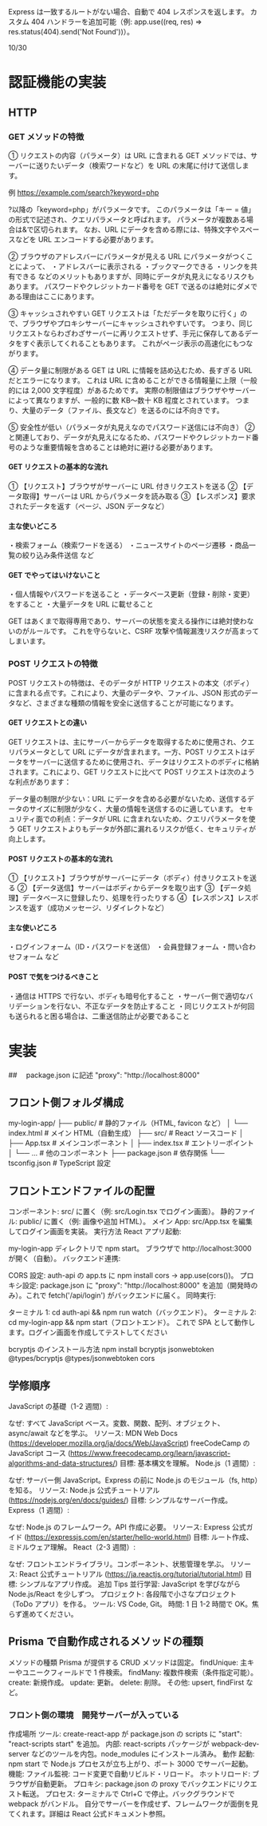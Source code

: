 Express は一致するルートがない場合、自動で 404 レスポンスを返します。
カスタム 404 ハンドラーを追加可能（例: app.use((req, res) => res.status(404).send('Not Found'))）。

10/30

# 認証機能の実装

## HTTP

### GET メソッドの特徴

① リクエストの内容（パラメータ）は URL に含まれる
GET メソッドでは、サーバーに送りたいデータ（検索ワードなど）を URL の末尾に付けて送信します。

例
https://example.com/search?keyword=php

?以降の「keyword=php」がパラメータです。
このパラメータは「キー = 値」の形式で記述され、クエリパラメータと呼ばれます。
パラメータが複数ある場合は&で区切られます。
なお、URL にデータを含める際には、特殊文字やスペースなどを URL エンコードする必要があります。

② ブラウザのアドレスバーにパラメータが見える
URL にパラメータがつくことによって、
・アドレスバーに表示される
・ブックマークできる
・リンクを共有できる
などのメリットもありますが、同時にデータが丸見えになるリスクもあります。
パスワードやクレジットカード番号を GET で送るのは絶対にダメである理由はここにあります。

③ キャッシュされやすい
GET リクエストは「ただデータを取りに行く」ので、ブラウザやプロキシサーバーにキャッシュされやすいです。
つまり、同じリクエストならわざわざサーバーに再リクエストせず、手元に保存してあるデータをすぐ表示してくれることもあります。
これがページ表示の高速化にもつながります。

④ データ量に制限がある
GET は URL に情報を詰め込むため、長すぎる URL だとエラーになります。
これは URL に含めることができる情報量に上限（一般的には 2,000 文字程度）があるためです。
実際の制限値はブラウザやサーバーによって異なりますが、一般的に数 KB〜数十 KB 程度とされています。
つまり、大量のデータ（ファイル、長文など）を送るのには不向きです。

⑤ 安全性が低い（パラメータが丸見えなのでパスワード送信には不向き）
② と関連しており、データが丸見えになるため、パスワードやクレジットカード番号のような重要情報を含めることは絶対に避ける必要があります。

#### GET リクエストの基本的な流れ

① 【リクエスト】ブラウザがサーバーに URL 付きリクエストを送る
② 【データ取得】サーバーは URL からパラメータを読み取る
③ 【レスポンス】要求されたデータを返す（ページ、JSON データなど）

#### 主な使いどころ

・検索フォーム（検索ワードを送る）
・ニュースサイトのページ遷移
・商品一覧の絞り込み条件送信 など

#### GET でやってはいけないこと

・個人情報やパスワードを送ること
・データベース更新（登録・削除・変更）をすること
・大量データを URL に載せること

GET はあくまで取得専用であり、サーバーの状態を変える操作には絶対使わないのがルールです。
これを守らないと、CSRF 攻撃や情報漏洩リスクが高まってしまいます。

### POST リクエストの特徴

POST リクエストの特徴は、そのデータが HTTP リクエストの本文（ボディ）に含まれる点です。これにより、大量のデータや、ファイル、JSON 形式のデータなど、さまざまな種類の情報を安全に送信することが可能になります。

#### GET リクエストとの違い

GET リクエストは、主にサーバーからデータを取得するために使用され、クエリパラメータとして URL にデータが含まれます。一方、POST リクエストはデータをサーバーに送信するために使用され、データはリクエストのボディに格納されます。これにより、GET リクエストに比べて POST リクエストは次のような利点があります：

データ量の制限が少ない：URL にデータを含める必要がないため、送信するデータのサイズに制限が少なく、大量の情報を送信するのに適しています。
セキュリティ面での利点：データが URL に含まれないため、クエリパラメータを使う GET リクエストよりもデータが外部に漏れるリスクが低く、セキュリティが向上します。

#### POST リクエストの基本的な流れ

① 【リクエスト】ブラウザがサーバーにデータ（ボディ）付きリクエストを送る
② 【データ送信】サーバーはボディからデータを取り出す
③ 【データ処理】データベースに登録したり、処理を行ったりする
④ 【レスポンス】レスポンスを返す（成功メッセージ、リダイレクトなど）

#### 主な使いどころ

・ログインフォーム（ID・パスワードを送信）
・会員登録フォーム
・問い合わせフォーム など

#### POST で気をつけるべきこと

・通信は HTTPS で行ない、ボディも暗号化すること
・サーバー側で適切なバリデーションを行ない、不正なデータを防止すること
・同じリクエストが何回も送られると困る場合は、二重送信防止が必要であること

# 実装

##　 package.json に記述
"proxy": "http://localhost:8000"

## フロント側フォルダ構成

my-login-app/
├── public/ # 静的ファイル（HTML, favicon など）
│ └── index.html # メイン HTML（自動生成）
├── src/ # React ソースコード
│ ├── App.tsx # メインコンポーネント
│ ├── index.tsx # エントリーポイント
│ └── ... # 他のコンポーネント
├── package.json # 依存関係
└── tsconfig.json # TypeScript 設定

## フロントエンドファイルの配置

コンポーネント: src/ に置く（例: src/Login.tsx でログイン画面）。
静的ファイル: public/ に置く（例: 画像や追加 HTML）。
メイン App: src/App.tsx を編集してログイン画面を実装。
実行方法
React アプリ起動:

my-login-app ディレクトリで npm start。
ブラウザで http://localhost:3000 が開く（自動）。
バックエンド連携:

CORS 設定: auth-api の app.ts に npm install cors → app.use(cors())。
プロキシ設定: package.json に "proxy": "http://localhost:8000" を追加（開発時のみ）。これで fetch('/api/login') がバックエンドに届く。
同時実行:

ターミナル 1: cd auth-api && npm run watch（バックエンド）。
ターミナル 2: cd my-login-app && npm start（フロントエンド）。
これで SPA として動作します。ログイン画面を作成してテストしてください

bcryptjs のインストール方法
npm install bcryptjs jsonwebtoken @types/bcryptjs @types/jsonwebtoken cors

## 学修順序

JavaScript の基礎（1-2 週間）:

なぜ: すべて JavaScript ベース。変数、関数、配列、オブジェクト、async/await などを学ぶ。
リソース:
MDN Web Docs (https://developer.mozilla.org/ja/docs/Web/JavaScript)
freeCodeCamp の JavaScript コース (https://www.freecodecamp.org/learn/javascript-algorithms-and-data-structures/)
目標: 基本構文を理解。
Node.js（1 週間）:

なぜ: サーバー側 JavaScript。Express の前に Node.js のモジュール（fs, http）を知る。
リソース: Node.js 公式チュートリアル (https://nodejs.org/en/docs/guides/)
目標: シンプルなサーバー作成。
Express（1 週間）:

なぜ: Node.js のフレームワーク。API 作成に必要。
リソース: Express 公式ガイド (https://expressjs.com/en/starter/hello-world.html)
目標: ルート作成、ミドルウェア理解。
React（2-3 週間）:

なぜ: フロントエンドライブラリ。コンポーネント、状態管理を学ぶ。
リソース: React 公式チュートリアル (https://ja.reactjs.org/tutorial/tutorial.html)
目標: シンプルなアプリ作成。
追加 Tips
並行学習: JavaScript を学びながら Node.js/React を少しずつ。
プロジェクト: 各段階で小さなプロジェクト（ToDo アプリ）を作る。
ツール: VS Code, Git。
時間: 1 日 1-2 時間で OK。焦らず進めてください。

## Prisma で自動作成されるメソッドの種類

メソッドの種類
Prisma が提供する CRUD メソッドは固定。
findUnique: 主キーやユニークフィールドで 1 件検索。
findMany: 複数件検索（条件指定可能）。
create: 新規作成。
update: 更新。
delete: 削除。
その他: upsert, findFirst など。

### フロント側の環境　開発サーバーが入っている

作成場所
ツール: create-react-app が package.json の scripts に "start": "react-scripts start" を追加。
内部: react-scripts パッケージが webpack-dev-server などのツールを内包。node_modules にインストール済み。
動作
起動: npm start で Node.js プロセスが立ち上がり、ポート 3000 でサーバー起動。
機能:
ファイル監視: コード変更で自動リビルド・リロード。
ホットリロード: ブラウザが自動更新。
プロキシ: package.json の proxy でバックエンドにリクエスト転送。
プロセス: ターミナルで Ctrl+C で停止。バックグラウンドで webpack がバンドル。
自分でサーバーを作成せず、フレームワークが面倒を見てくれます。詳細は React 公式ドキュメント参照。
